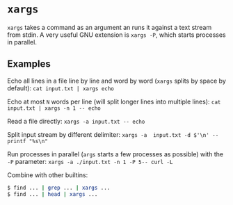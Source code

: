 # `xargs`

`xargs` takes a command as an argument an runs it against a text stream from stdin.  A very useful GNU extension is `xargs -P`, which starts processes in parallel.



## Examples

Echo all lines in a file line by line and word by word (`xargs` splits by space by default):
`cat input.txt | xargs echo`

Echo at most `N` words per line (will split longer lines into multiple lines):
`cat input.txt | xargs -n 1 -- echo`

Read a file directly:
`xargs -a input.txt -- echo`

Split input stream by different delimiter:
`xargs -a  input.txt -d $'\n' -- printf "%s\n"`

Run processes in parallel (`args` starts a few processes as possible) with the `-P` parameter:
`xargs -a ./input.txt -n 1 -P 5-- curl -L`


Combine with other builtins:

```bash
$ find ... | grep ... | xargs ...
$ find ... | head | xargs ...
```